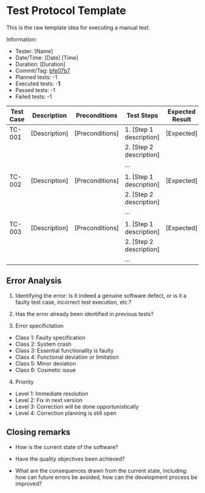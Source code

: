 # Test Protocol Template

This is the raw template idea for executing a manual test.

Information:

- Tester: [Name]
- Date/Time: [Date] [Time]
- Duration: [Duration]
- Commit/Tag: [bfe07b7](https://github.com/ElektraInitiative/PermaplanT/tree/bfe07b78b81fa062a1861cc144c230652d4d24a8)
- Planned tests: -1
- Executed tests: -**1**
- Passed tests: -1
- Failed tests: -1

| Test Case | Description   | Preconditions   | Test Steps              | Expected Result | Actual Result | Test Result | Notes  |
| --------- | ------------- | --------------- | ----------------------- | --------------- | ------------- | ----------- | ------ |
| TC-001    | [Description] | [Preconditions] | 1. [Step 1 description] | [Expected]      | [Actual]      | ✔️          | [Note] |
|           |               |                 | 2. [Step 2 description] |                 |               |             |        |
|           |               |                 | ...                     |                 |               |             |        |
|           |               |                 |                         |                 |               |             |        |
| TC-002    | [Description] | [Preconditions] | 1. [Step 1 description] | [Expected]      | [Actual]      | ❌          | [Note] |
|           |               |                 | 2. [Step 2 description] |                 |               |             |        |
|           |               |                 | ...                     |                 |               |             |        |
|           |               |                 |                         |                 |               |             |        |
| TC-003    | [Description] | [Preconditions] | 1. [Step 1 description] | [Expected]      | [Actual]      | ⚠️          | [Note] |
|           |               |                 | 2. [Step 2 description] |                 |               |             |        |
|           |               |                 | ...                     |                 |               |             |        |

## Error Analysis

1. Identifying the error: Is it indeed a genuine software defect, or is it a faulty test case, incorrect test execution, etc.?

2. Has the error already been identified in previous tests?

3. Error specifictation

- Class 1: Faulty specification
- Class 2: System crash
- Class 3: Essential functionality is faulty
- Class 4: Functional deviation or limitation
- Class 5: Minor deviation
- Class 6: Cosmetic issue

4. Priority

- Level 1: Immediate resolution
- Level 2: Fix in next version
- Level 3: Correction will be done opportunistically
- Level 4: Correction planning is still open

## Closing remarks

- How is the current state of the software?

- Have the quality objectives been achieved?

- What are the consequences drawn from the current state, including: how can future errors be avoided, how can the development process be improved?
